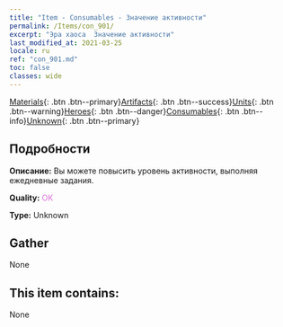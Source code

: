```yaml
---
title: "Item - Consumables - Значение активности"
permalink: /Items/con_901/
excerpt: "Эра хаоса  Значение активности"
last_modified_at: 2021-03-25
locale: ru
ref: "con_901.md"
toc: false
classes: wide
---
```

 [Materials](/ru/Items/){: .btn .btn--primary}[Artifacts](/ru/Items/Artifacts/){: .btn .btn--success}[Units](/ru/Items/Units/){: .btn .btn--warning}[Heroes](/ru/Items/Heroes/){: .btn .btn--danger}[Consumables](/ru/Items/Consumables/){: .btn .btn--info}[Unknown](/ru/Items/Unknown/){: .btn .btn--primary}

## Подробности
 **Описание:** Вы можете повысить уровень активности, выполняя ежедневные задания.

 **Quality:** <span style="color: #DA70D6">OK</span>

 **Type:** Unknown

## Gather

  None

## This item contains:

  None

